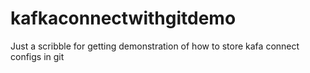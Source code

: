# kafkaconnectwithgitdemo
Just a scribble for getting demonstration of how to store kafa connect configs in git
